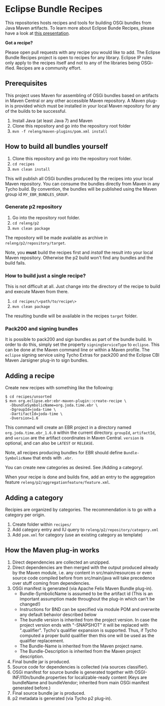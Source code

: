 Eclipse Bundle Recipes
======================

This repositories hosts recipes and tools for building OSGi bundles from Java Maven artifacts.
To learn more about Eclipse Bunde Recipes, please have a look at [this presentation](http://de.slideshare.net/guw/tasty-recipes-for-osgi-bundles).

**Got a recipe?**

Please open pull requests with any recipe you would like to add. The Eclipse Bundle Recipes 
project is open to recipes for any library. Eclipse IP rules only apply to the recipes itself 
and not to any of the libraries being OSGi-ified. Recipes are a community effort.


Prerequisites
-------------

This project uses Maven for assembling of OSGi bundles based on artifacts in Maven Central or
any other accessible Maven repository. A Maven plug-in is provided which must be installed
in your local Maven repository for any of the builds to be successful.

1. Install Java (at least Java 7) and Maven
2. Clone this repository and go into the repository root folder
3. `mvn -f releng/maven-plugins/pom.xml install`


How to build all bundles yourself
---------------------------------

1. Clone this repository and go into the repository root folder.
2. `cd recipes`
3. `mvn clean install`

This will publish all OSGi bundles produced by the recipes into your local Maven repository. You can consume
the bundles directly from Maven in any Tycho build. By convention, the bundles will be published using the
Maven group id `MY_EBR_BUNDLES_GROUP`.


### Generate p2 repository

1. Go into the repository root folder.
2. `cd releng/p2`
3. `mvn clean package`

The repository will be made available as archive in `releng/p2/repository/target`.

Note, you **must** build the recipes first and *install* the result into your local Maven repository.
Otherwise the p2 build won't find any bundles and the build fails.


### How to build just a single recipe?

This is not difficult at all. Just change into the directory of the recipe to build and execute Maven from there.

1. `cd recipes/\<path/to/recipe\>`
2. `mvn clean package`

The resulting bundle will be available in the recipes `target` folder.


### Pack200 and signing bundles

It is possible to pack200 and sign bundles as part of the bundle build. In order to do this, simply set the
property `signingServiceType` to `eclipse`. This can be done at the Maven command line or within a Maven profile.
The `eclipse` signing service using Tycho Extras for pack200 and the Eclipse CBI Maven Jarsigner plug-in to sign bundles.


Adding a recipe
---------------

Create new recipes with something like the following:

    $ cd recipes/unsorted
    $ mvn org.eclipse.ebr:ebr-maven-plugin::create-recipe \
      -DbundleSymbolicName=org.joda.time.ebr \
      -DgroupId=joda-time \
      -DartifactId=joda-time \
      -Dversion=1.6

This command will create an EBR project in a directory named
`org.joda.time.ebr_1.6.0` within the current directory.  `groupId`,
`artifactId`, and `version` are the artifact coordinates in Maven
Central.  `version` is optional, and can also be `LATEST` or
`RELEASE`.

Note, all recipes producing bundles for EBR should define `Bundle-SymbolicName`
that ends with `.ebr`.

You can create new categories as desired. See /Adding a category/.

When your recipe is done and builds fine, add an entry to the aggregation feature
`releng/p2/aggregationfeature/feature.xml`.


Adding a category
-----------------

Recipies are organized by categories. The recommendation is to go with
a category per origin.

 1. Create folder within `recipes/`
 2. Add category entry and IU query to `releng/p2/repository/category.xml`
 3. Add `pom.xml` for category (use an existing category as template)


How the Maven plug-in works
---------------------------
 1. Direct dependencies are collected an unzipped.
 2. Direct dependencies are then merged with the output produced
    already by the Maven module, i.e. any content in src/main/resources
    or even source code compiled before from src/main/java will take
    precedence over stuff coming from dependencies.
 3. OSGi manifest is generated (via Apache Felix Maven Bundle plug-in).
      - Bundle-SymbolicName is assumed to be the artifact id
        (This is an important assumption made throughout the plug-in
        which can't be changed!)
      - Instructions for BND can be specified via module POM and
        overwrite any default behavior described below
      - The bundle version is inherited from the project version. In
        case the project version ends with "-SNAPSHOT" it will be
        replaced with ".qualifier". Tycho's qualifier expansion is
        supported. Thus, if Tycho computed a proper build qualifier
        then this one will be used as the qualifier replacement.
      - The Bundle-Name is inherited from the Maven project name.
      - The Bundle-Description is inherited from the Maven project
        description.
 4. Final bundle jar is produced.
 5. Source code for dependencies is collected (via sources classifier).
 6. OSGi manifest for source bundle is generated together with
    OSGI-INF/l10n/bundle.properties for localizable-ready content
    (Keys are bundleName and bundleVendor; inherited from main OSGi
    manifest generated before.)
 7. Final source bundle jar is produced.
 8. p2 metadata is generated (via Tycho p2 plug-in).

